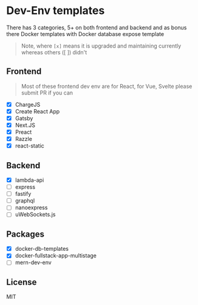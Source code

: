 # Dev-Env templates

There has 3 categories, 5+ on both frontend and backend and as bonus there Docker templates with Docker database expose template

> Note, where `[x]` means it is upgraded and maintaining currently whereas others ([ ]) didn't

## Frontend

> Most of these frontend dev env are for React, for Vue, Svelte please submit PR if you can

- [x] ChargeJS
- [x] Create React App
- [x] Gatsby
- [x] Next.JS
- [x] Preact
- [x] Razzle
- [x] react-static

## Backend

- [x] lambda-api
- [ ] express
- [ ] fastify
- [ ] graphql
- [ ] nanoexpress
- [ ] uWebSockets.js

## Packages

- [x] docker-db-templates
- [x] docker-fullstack-app-multistage
- [ ] mern-dev-env

## License

MIT
